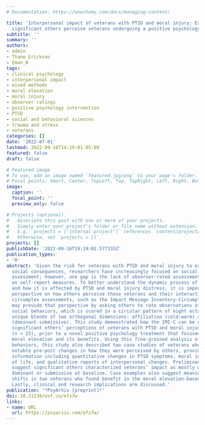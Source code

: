 ```yaml
---
# Documentation: https://wowchemy.com/docs/managing-content/

title: 'Interpersonal impact of veterans with PTSD and moral injury: Exploring how
  significant others perceive veterans undergoing a positive psychology intervention'
subtitle: ''
summary: ''
authors:
- admin
- Thane Erickson
- Eman_N
tags:
- clinical psychology
- interpersonal impact
- mixed methods
- moral elevation
- moral injury
- observer ratings
- positive psychology intervention
- PTSD
- social and behavioral sciences
- trauma and stress
- veterans
categories: []
date: '2022-07-01'
lastmod: 2022-09-16T14:19:01-05:00
featured: false
draft: false

# Featured image
# To use, add an image named `featured.jpg/png` to your page's folder.
# Focal points: Smart, Center, TopLeft, Top, TopRight, Left, Right, BottomLeft, Bottom, BottomRight.
image:
  caption: ''
  focal_point: ''
  preview_only: false

# Projects (optional).
#   Associate this post with one or more of your projects.
#   Simply enter your project's folder or file name without extension.
#   E.g. `projects = ["internal-project"]` references `content/project/deep-learning/index.md`.
#   Otherwise, set `projects = []`.
projects: []
publishDate: '2022-09-16T19:19:01.577335Z'
publication_types:
- '0'
abstract: 'Given the risk for veterans with PTSD and moral injury to experience negative
  social consequences, researchers have increasingly focused on social functioning
  assessment; however, one gap is the lack of observer-rated assessment and reliance
  on self-report measures. To better understand the dynamic process of social functioning
  and how it is affected by PTSD and moral injury distress, it is important to gain
  perspective on how others perceive those veterans and their interactions. Interpersonal
  circumplex assessments, such as the Impact Message Inventory-Circumplex (IMI-C),
  may provide that perspective by asking others to rate observations of veterans’
  social behaviors, which is scored in a circular pattern of eight octants representing
  unique blends of two orthogonal dimensions: affiliation (cold-warm) and control
  (dominant-submissive). This study demonstrated how the IMI-C can be used to examine
  significant others’ perceptions of veterans with PTSD and moral injury at baseline
  (n = 23), prior to a novel positive psychology treatment that focused on inducing
  moral elevation and its benefits. Using this fine-grained analysis of interpersonal
  behaviors, this study also described two case studies of veterans who demonstrated
  notable pre-post changes in how they were perceived by others, providing contextual
  information including quantitative changes in PTSD symptoms, moral injury, and quality
  of life, and qualitative reports of interpersonal changes. Preliminary findings
  suggest significant others characterized veterans’ impact as mostly warm and neither
  dominant or submissive at baseline. Case examples also suggest meaningful interpersonal
  shifts in two veterans who found benefit in the moral elevation-based intervention.
  Lastly, clinical and research implications are discussed.'
publication: '*PsyArXiv [preprint]*'
doi: 10.31234/osf.io/efz7w
links:
- name: URL
  url: https://psyarxiv.com/efz7w/
---
```


